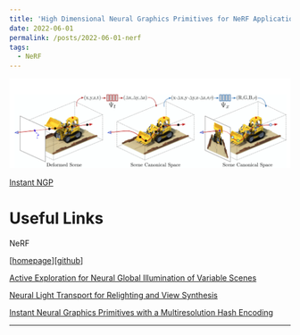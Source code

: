 ```yaml
---
title: 'High Dimensional Neural Graphics Primitives for NeRF Applications'
date: 2022-06-01
permalink: /posts/2022-06-01-nerf
tags:
  - NeRF
---
```


![](/files/images/posts/nerf-img.png)

[Instant NGP](https://nvlabs.github.io/instant-ngp/) 

Useful Links
======

<!-- https://zhuanlan.zhihu.com/p/380015071 -->
<!-- https://zhuanlan.zhihu.com/p/523208661 -->

NeRF

[[homepage](https://www.matthewtancik.com/nerf)][[github](https://github.com/bmild/nerf)]

[Active Exploration for Neural Global Illumination of Variable Scenes](https://repo-sam.inria.fr/fungraph/active-exploration/)

[Neural Light Transport for Relighting and View Synthesis](https://cseweb.ucsd.edu//~ravir/nlt.pdf)

[Instant Neural Graphics Primitives with a Multiresolution Hash Encoding](https://nvlabs.github.io/instant-ngp/)

------